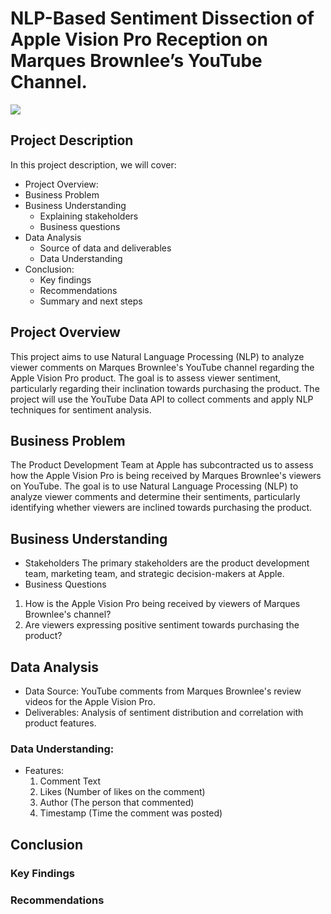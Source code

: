 # NLP-Based Sentiment Dissection of Apple Vision Pro Reception on Marques Brownlee’s YouTube Channel.
![](https://www.google.com/url?sa=i&url=https%3A%2F%2Ftwitter.com%2FMKBHD%2Fstatus%2F1752330979790708844&psig=AOvVaw3eUaHjo4BQizOnB07Qa1DU&ust=1714669242640000&source=images&cd=vfe&opi=89978449&ved=0CBIQjRxqFwoTCIjqsoX37IUDFQAAAAAdAAAAABAS)
## Project Description
In this project description, we will cover:
* Project Overview:
* Business Problem
* Business Understanding
  - Explaining stakeholders
  - Business questions
* Data Analysis
  - Source of data and deliverables
  - Data Understanding
* Conclusion:
  - Key findings
  - Recommendations
  - Summary and next steps
## Project Overview
This project aims to use Natural Language Processing (NLP) to analyze viewer comments on Marques Brownlee's YouTube channel regarding the Apple Vision Pro product. The goal is to assess viewer sentiment, particularly regarding their inclination towards purchasing the product. The project will use the YouTube Data API to collect comments and apply NLP techniques for sentiment analysis.

## Business Problem
The Product Development Team at Apple has subcontracted us to assess how the Apple Vision Pro is being received by Marques Brownlee's viewers on YouTube. The goal is to use Natural Language Processing (NLP) to analyze viewer comments and determine their sentiments, particularly identifying whether viewers are inclined towards purchasing the product.

## Business Understanding
 * Stakeholders
The primary stakeholders are the product development team, marketing team, and strategic decision-makers at Apple.
 * Business Questions
1. How is the Apple Vision Pro being received by viewers of Marques Brownlee's channel?
2. Are viewers expressing positive sentiment towards purchasing the product?

## Data Analysis
* Data Source: YouTube comments from Marques Brownlee's review videos for the Apple Vision Pro.
* Deliverables: Analysis of sentiment distribution and correlation with product features.
### Data Understanding:
* Features:
  1. Comment Text
  2. Likes (Number of likes on the comment)
  3. Author (The person that commented) 
  4. Timestamp (Time the comment was posted)

## Conclusion


### Key Findings

### Recommendations
